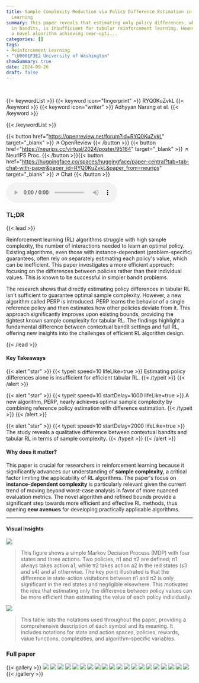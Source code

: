 ```yaml
---
title: Sample Complexity Reduction via Policy Difference Estimation in Tabular Reinforcement
  Learning
summary: This paper reveals that estimating only policy differences, while effective
  in bandits, is insufficient for tabular reinforcement learning. However, it introduces
  a novel algorithm achieving near-opti...
categories: []
tags:
- Reinforcement Learning
- "\U0001F3E2 University of Washington"
showSummary: true
date: 2024-09-26
draft: false
---
```


<br>

{{< keywordList >}}
{{< keyword icon="fingerprint" >}} RYQ0KuZvkL {{< /keyword >}}
{{< keyword icon="writer" >}} Adhyyan Narang et el. {{< /keyword >}}
 
{{< /keywordList >}}

{{< button href="https://openreview.net/forum?id=RYQ0KuZvkL" target="_blank" >}}
↗ OpenReview
{{< /button >}}
{{< button href="https://neurips.cc/virtual/2024/poster/95164" target="_blank" >}}
↗ NeurIPS Proc.
{{< /button >}}{{< button href="https://huggingface.co/spaces/huggingface/paper-central?tab=tab-chat-with-paper&paper_id=RYQ0KuZvkL&paper_from=neurips" target="_blank" >}}
↗ Chat
{{< /button >}}



<audio controls>
    <source src="https://ai-paper-reviewer.com/RYQ0KuZvkL/podcast.wav" type="audio/wav">
    Your browser does not support the audio element.
</audio>


### TL;DR


{{< lead >}}

Reinforcement learning (RL) algorithms struggle with high sample complexity, the number of interactions needed to learn an optimal policy. Existing algorithms, even those with instance-dependent (problem-specific) guarantees, often rely on separately estimating each policy's value, which can be inefficient. This paper investigates a more efficient approach: focusing on the differences between policies rather than their individual values.  This is known to be successful in simpler bandit problems. 

The research shows that directly estimating policy differences in tabular RL isn't sufficient to guarantee optimal sample complexity. However, a new algorithm called PERP is introduced.  PERP learns the behavior of a single reference policy and then estimates how other policies deviate from it. This approach significantly improves upon existing bounds, providing the tightest known sample complexity for tabular RL. The findings highlight a fundamental difference between contextual bandit settings and full RL, offering new insights into the challenges of efficient RL algorithm design.

{{< /lead >}}


#### Key Takeaways

{{< alert "star" >}}
{{< typeit speed=10 lifeLike=true >}} Estimating policy differences alone is insufficient for efficient tabular RL. {{< /typeit >}}
{{< /alert >}}

{{< alert "star" >}}
{{< typeit speed=10 startDelay=1000 lifeLike=true >}} A new algorithm, PERP, nearly achieves optimal sample complexity by combining reference policy estimation with difference estimation. {{< /typeit >}}
{{< /alert >}}

{{< alert "star" >}}
{{< typeit speed=10 startDelay=2000 lifeLike=true >}} The study reveals a qualitative difference between contextual bandits and tabular RL in terms of sample complexity. {{< /typeit >}}
{{< /alert >}}

#### Why does it matter?
This paper is crucial for researchers in reinforcement learning because it significantly advances our understanding of **sample complexity**, a critical factor limiting the applicability of RL algorithms. The paper's focus on **instance-dependent complexity** is particularly relevant given the current trend of moving beyond worst-case analysis in favor of more nuanced evaluation metrics.  The novel algorithm and refined bounds provide a significant step towards more efficient and effective RL methods, thus opening **new avenues** for developing practically applicable algorithms. 

------
#### Visual Insights



![](https://ai-paper-reviewer.com/RYQ0KuZvkL/figures_2_1.jpg)

> This figure shows a simple Markov Decision Process (MDP) with four states and three actions. Two policies, π1 and π2 are defined; π1 always takes action a1, while π2 takes action a2 in the red states (s3 and s4) and a1 otherwise. The key point illustrated is that the difference in state-action visitations between π1 and π2 is only significant in the red states and negligible elsewhere. This motivates the idea that estimating only the difference between policy values can be more efficient than estimating the value of each policy individually.





![](https://ai-paper-reviewer.com/RYQ0KuZvkL/tables_14_1.jpg)

> This table lists the notations used throughout the paper, providing a comprehensive description of each symbol and its meaning.  It includes notations for state and action spaces, policies, rewards, value functions, complexities, and algorithm-specific variables.





### Full paper

{{< gallery >}}
<img src="https://ai-paper-reviewer.com/RYQ0KuZvkL/1.png" class="grid-w50 md:grid-w33 xl:grid-w25" />
<img src="https://ai-paper-reviewer.com/RYQ0KuZvkL/2.png" class="grid-w50 md:grid-w33 xl:grid-w25" />
<img src="https://ai-paper-reviewer.com/RYQ0KuZvkL/3.png" class="grid-w50 md:grid-w33 xl:grid-w25" />
<img src="https://ai-paper-reviewer.com/RYQ0KuZvkL/4.png" class="grid-w50 md:grid-w33 xl:grid-w25" />
<img src="https://ai-paper-reviewer.com/RYQ0KuZvkL/5.png" class="grid-w50 md:grid-w33 xl:grid-w25" />
<img src="https://ai-paper-reviewer.com/RYQ0KuZvkL/6.png" class="grid-w50 md:grid-w33 xl:grid-w25" />
<img src="https://ai-paper-reviewer.com/RYQ0KuZvkL/7.png" class="grid-w50 md:grid-w33 xl:grid-w25" />
<img src="https://ai-paper-reviewer.com/RYQ0KuZvkL/8.png" class="grid-w50 md:grid-w33 xl:grid-w25" />
<img src="https://ai-paper-reviewer.com/RYQ0KuZvkL/9.png" class="grid-w50 md:grid-w33 xl:grid-w25" />
<img src="https://ai-paper-reviewer.com/RYQ0KuZvkL/10.png" class="grid-w50 md:grid-w33 xl:grid-w25" />
<img src="https://ai-paper-reviewer.com/RYQ0KuZvkL/11.png" class="grid-w50 md:grid-w33 xl:grid-w25" />
<img src="https://ai-paper-reviewer.com/RYQ0KuZvkL/12.png" class="grid-w50 md:grid-w33 xl:grid-w25" />
<img src="https://ai-paper-reviewer.com/RYQ0KuZvkL/13.png" class="grid-w50 md:grid-w33 xl:grid-w25" />
<img src="https://ai-paper-reviewer.com/RYQ0KuZvkL/14.png" class="grid-w50 md:grid-w33 xl:grid-w25" />
<img src="https://ai-paper-reviewer.com/RYQ0KuZvkL/15.png" class="grid-w50 md:grid-w33 xl:grid-w25" />
<img src="https://ai-paper-reviewer.com/RYQ0KuZvkL/16.png" class="grid-w50 md:grid-w33 xl:grid-w25" />
<img src="https://ai-paper-reviewer.com/RYQ0KuZvkL/17.png" class="grid-w50 md:grid-w33 xl:grid-w25" />
<img src="https://ai-paper-reviewer.com/RYQ0KuZvkL/18.png" class="grid-w50 md:grid-w33 xl:grid-w25" />
<img src="https://ai-paper-reviewer.com/RYQ0KuZvkL/19.png" class="grid-w50 md:grid-w33 xl:grid-w25" />
<img src="https://ai-paper-reviewer.com/RYQ0KuZvkL/20.png" class="grid-w50 md:grid-w33 xl:grid-w25" />
{{< /gallery >}}